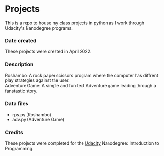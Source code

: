 # Projects
This is a repo to house my class projects in python as I work through Udacity's Nanodegree programs.

### Date created
These projects were created in April 2022. 

### Description
Roshambo: A rock paper scissors program where the computer has diffrent play strategies against the user. 
<br> Adventure Game: A simple and fun text Adventure game leading through a fanstastic story.

### Data files
- rps.py (Roshambo)
- adv.py (Adventure Game)

### Credits
These projects were completed for the [Udacity](https://www.udacity.com/) Nanodegree: Introduction to Programming.
